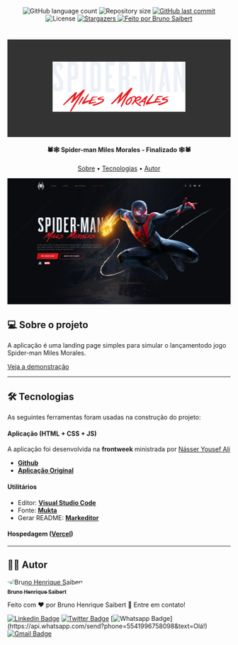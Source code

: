 <p align="center">
  <img alt="GitHub language count" src="https://img.shields.io/github/languages/count/BrunoSaibert/spider-miles-morales?color=%2304D361&style=for-the-badge">

  <img alt="Repository size" src="https://img.shields.io/github/repo-size/BrunoSaibert/spider-miles-morales?style=for-the-badge">
  
  <a href="https://github.com/BrunoSaibert/spider-miles-morales/commits/master">
    <img alt="GitHub last commit" src="https://img.shields.io/github/last-commit/BrunoSaibert/spider-miles-morales?style=for-the-badge">
  </a>
    
   <img alt="License" src="https://img.shields.io/badge/license-MIT-brightgreen?style=for-the-badge">
   <a href="https://github.com/BrunoSaibert/spider-miles-morales/stargazers">
    <img alt="Stargazers" src="https://img.shields.io/github/stars/BrunoSaibert/spider-miles-morales?style=for-the-badge">
  </a>

  <a href="https://brunosaibert.com.br/">
    <img alt="Feito por Bruno Saibert" src="https://img.shields.io/badge/feito%20por-Bruno%20Saibert-%231b9?style=for-the-badge">
  </a>
</p>

<h1 align="center" style="padding: 50px; background: #333333;">
    <img alt="spider-miles-morales" title="#spider-miles-morales" src="https://github.com/BrunoSaibert/spider-miles-morales/blob/main/assets/img/spiderman-text.png" width="300" />
</h1>

<h4 align="center"> 
    🕷🕸  Spider-man Miles Morales - Finalizado 🕸🕷
</h4>

<p align="center">
 <a href="#-sobre">Sobre</a> •
 <a href="#-tecnologias">Tecnologias</a> • 
 <a href="#-autor">Autor</a>
</p>

![](https://raw.githubusercontent.com/BrunoSaibert/spider-miles-morales/main/screenshot.jpg)

## [](https://github.com/BrunoSaibert/spider-miles-morales#-sobre) 💻 Sobre o projeto

A aplicação é uma landing page simples para simular o lançamentodo jogo Spider-man Miles Morales.

[Veja a demonstração](https://spider-miles-morales.vercel.app/)

---

## [](https://github.com/BrunoSaibert/spider-miles-morales#-tecnologias) 🛠 Tecnologias

As seguintes ferramentas foram usadas na construção do projeto:

#### **Aplicação** (HTML + CSS + JS)

A aplicação foi desenvolvida na **frontweek** ministrada por [Násser Yousef Ali](https://www.nyousefali.com.br/)

-   **[Github](https://github.com/nyousefali/youtube/tree/master/spiderman)**
-   **[Aplicação Original](https://www.nyousefali.com.br/spiderman/)**

#### **Utilitários**

-   Editor:  **[Visual Studio Code](https://code.visualstudio.com/)**
-   Fonte:  **[Mukta](https://fonts.google.com/specimen/Mukta)**
-   Gerar README:  **[Markeditor](https://markeditor.netlify.app/)**

#### **Hospedagem**  (**[Vercel](https://vercel.com/)**)

---

## [](https://github.com/BrunoSaibert/spider-miles-morales#-autor) 👨‍🚀 Autor

<a href="https://brunosaibert.com.br/">
 <img style="border-radius: 50%;" src="https://avatars2.githubusercontent.com/u/40339324?s=460&u=4f5a7b83aa4e018b4eccbeaa1f6a6b8b04e0e4b7&v=4" width="100px;" alt="Bruno Henrique Saibert"/>
 <br />
 <sub><b>Bruno Henrique Saibert</b></sub></a>
 <br />

Feito com ❤️ por Bruno Henrique Saibert 👋 Entre em contato!

[![Linkedin Badge](https://img.shields.io/badge/-LinkedIn-blue?style=for-the-badge&logo=Linkedin&logoColor=white&link=https://www.linkedin.com/in/brunohenriquesaibert/)](https://www.linkedin.com/in/brunohenriquesaibert/)
[![Twitter Badge](https://img.shields.io/badge/-Twitter-1ca0f1?style=for-the-badge&labelColor=1ca0f1&logo=twitter&logoColor=white&link=https://twitter.com/bh_saibert)](https://twitter.com/bh_saibert)
[![Whatsapp Badge](https://img.shields.io/badge/-Whatsapp-4CA143?style=for-the-badge&labelColor=4CA143&logo=whatsapp&logoColor=white&link=https://api.whatsapp.com/send?phone=5541996758098&text=Olá!)](https://api.whatsapp.com/send?phone=5541996758098&text=Olá!)
[![Gmail Badge](https://img.shields.io/badge/-Gmail-c14438?style=for-the-badge&logo=Gmail&logoColor=white&link=mailto:brunosaibert@gmail.com)](mailto:brunosaibert@gmail.com)
